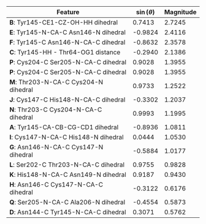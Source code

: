 | Feature | $\sin \left( \theta \right)$ | Magnitude |
|---------|------------|-----------|
| **B**: Tyr145-CE1-CZ-OH-HH dihedral | 0.7413 | 2.7245 |
| **E**: Tyr145-N-CA-C Asn146-N dihedral | -0.9824 | 2.4116 |
| **F**: Tyr145-C Asn146-N-CA-C dihedral | -0.8632 | 2.3578 |
| **C**: Tyr145-HH - Thr64-OG1 distance | -0.2940 | 2.1386 |
| **P**: Cys204-C Ser205-N-CA-C dihedral | 0.9028 | 1.3955 |
| **P**: Cys204-C Ser205-N-CA-C dihedral | 0.9028 | 1.3955 |
| **M**: Thr203-N-CA-C Cys204-N dihedral | 0.9733 | 1.2522 |
| **J**: Cys147-C His148-N-CA-C dihedral | -0.3302 | 1.2037 |
| **N**: Thr203-C Cys204-N-CA-C dihedral | 0.9993 | 1.1995 |
| **A**: Tyr145-CA-CB-CG-CD1 dihedral | -0.8936 | 1.0811 |
| **I**: Cys147-N-CA-C His148-N dihedral | 0.0444 | 1.0530 |
| **G**: Asn146-N-CA-C Cys147-N dihedral | -0.5884 | 1.0177 |
| **L**: Ser202-C Thr203-N-CA-C dihedral | 0.9755 | 0.9828 |
| **K**: His148-N-CA-C Asn149-N dihedral | 0.9187 | 0.9430 |
| **H**: Asn146-C Cys147-N-CA-C dihedral | -0.3122 | 0.6176 |
| **Q**: Ser205-N-CA-C Ala206-N dihedral | -0.4554 | 0.5873 |
| **D**: Asn144-C Tyr145-N-CA-C dihedral | 0.3071 | 0.5762 |
